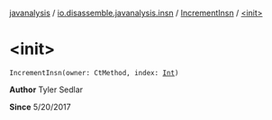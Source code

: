 [javanalysis](../../index.md) / [io.disassemble.javanalysis.insn](../index.md) / [IncrementInsn](index.md) / [&lt;init&gt;](./-init-.md)

# &lt;init&gt;

`IncrementInsn(owner: CtMethod, index: `[`Int`](https://kotlinlang.org/api/latest/jvm/stdlib/kotlin/-int/index.html)`)`

**Author**
Tyler Sedlar

**Since**
5/20/2017

